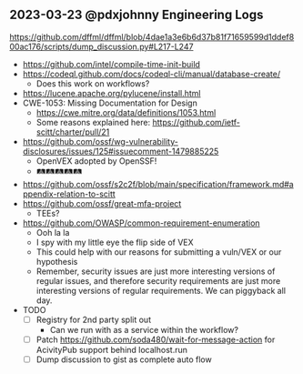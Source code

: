 ## 2023-03-23 @pdxjohnny Engineering Logs

https://github.com/dffml/dffml/blob/4dae1a3e6b6d37b81f71659599d1ddef800ac176/scripts/dump_discussion.py#L217-L247

- https://github.com/intel/compile-time-init-build
- https://codeql.github.com/docs/codeql-cli/manual/database-create/
  - Does this work on workflows?
- https://lucene.apache.org/pylucene/install.html
- CWE-1053: Missing Documentation for Design
  - https://cwe.mitre.org/data/definitions/1053.html
  - Some reasons explained here: https://github.com/ietf-scitt/charter/pull/21
- https://github.com/ossf/wg-vulnerability-disclosures/issues/125#issuecomment-1479885225
  - OpenVEX adopted by OpenSSF!
  - 🛤️🛤️🛤️🛤️🛤️
- https://github.com/ossf/s2c2f/blob/main/specification/framework.md#appendix-relation-to-scitt
- https://github.com/ossf/great-mfa-project
  - TEEs?
- https://github.com/OWASP/common-requirement-enumeration
  - Ooh la la
  - I spy with my little eye the flip side of VEX
  - This could help with our reasons for submitting a vuln/VEX or our hypothesis
  - Remember, security issues are just more interesting versions of regular issues, and therefore security requirements are just more interesting versions of regular requirements. We can piggyback all day.
- TODO
  - [ ] Registry for 2nd party split out
    - Can we run with as a service within the workflow?
  - [ ] Patch https://github.com/soda480/wait-for-message-action for AcivityPub support behind localhost.run
  - [ ] Dump discussion to gist as complete auto flow